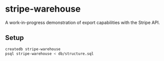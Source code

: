 # stripe-warehouse

A work-in-progress demonstration of export capabilities with the Stripe API.

## Setup

``` sh
createdb stripe-warehouse
psql stripe-warehouse < db/structure.sql
```

